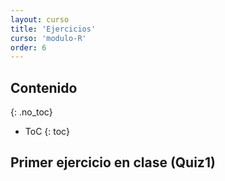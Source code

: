 ```yaml
---
layout: curso
title: 'Ejercicios'
curso: 'modulo-R'
order: 6
---
```




## Contenido
{: .no_toc}

* ToC
{: toc}

## Primer ejercicio en clase (Quiz1)

<!--

 - [Enunciado](./talleres/quiz1_2019_01.html)





[Accidentalidad en Envigado](https://www.datos.gov.co/Transporte/Accidentalidad-Envigado-2016-2017-y-Primer-Semestr/t5sw-amxr)

  Actividades:

  - Bajar la base de datos.
  - Leer la base de datos en R.
  - Verificar la estructura de la base de datos.
  - Mostrar una gráfica de barra en donde se muestre el número
    de accidentados por cada día en toda la base de datos dado
    el día de la semana (en un orden cronológico de los días de la semana).





## Ejercicios sobre arreglo de bases de datos.

### Victimas del conflicto armado

 - Tomar la base de datos de Datos [Niñas Niños Adolescentes Y Jóvenes Victimas De El Conflicto Armado En El Departamento Del Valle Del Cauca Año 2015](https://www.datos.gov.co/Inclusi-n-Social-y-Reconciliaci-n/Datos-Ni-as-Ni-os-Adolescentes-Y-J-venes-Victimas-/v22z-nkau) de la
 página de Datos Abiertos.
 - Arreglar la base de datos o llevarla a un formato "tidy".

### Unidades Formadoras de Colonia

Se realizó un estudio microbiológico en donde se tomaron tres
muestras en dos diferentes medios a tres diluciones distintas y
en cada una de ellas se realizaron tres repeticiones.

El valor de NR corresponde a "no registrado".


 - [Base de datos original](./dbs/ejercicio2.csv)
 - Arreglar la base datos de tal manera se se pueda obtener
   estadísticas de las UFC por los diferentes, medios,
   dilusiones y fincas.

-->
